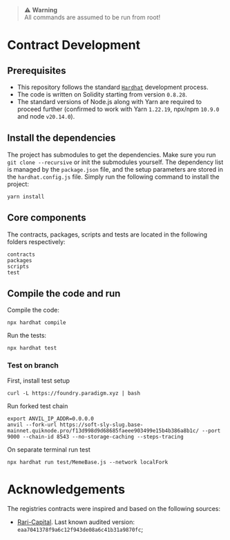 > :warning: **Warning** <br />
> All commands are assumed to be run from root!

# Contract Development

## Prerequisites
- This repository follows the standard [`Hardhat`](https://hardhat.org/tutorial/) development process.
- The code is written on Solidity starting from version `0.8.28`.
- The standard versions of Node.js along with Yarn are required to proceed further (confirmed to work with Yarn `1.22.19`, npx/npm `10.9.0` and node `v20.14.0`).

## Install the dependencies
The project has submodules to get the dependencies. Make sure you run `git clone --recursive` or init the submodules yourself.
The dependency list is managed by the `package.json` file, and the setup parameters are stored in the `hardhat.config.js` file.
Simply run the following command to install the project:
```
yarn install
```

## Core components
The contracts, packages, scripts and tests are located in the following folders respectively:
```
contracts
packages
scripts
test
```

## Compile the code and run
Compile the code:
```
npx hardhat compile
```
Run the tests:
```
npx hardhat test
```

### Test on branch

First, install test setup

```
curl -L https://foundry.paradigm.xyz | bash
```

Run forked test chain
```
export ANVIL_IP_ADDR=0.0.0.0
anvil --fork-url https://soft-sly-slug.base-mainnet.quiknode.pro/f13d998d9d68685faeee903499e15b4b386a8b1c/ --port 9000 --chain-id 8543 --no-storage-caching --steps-tracing
```

On separate terminal run test
```
npx hardhat run test/MemeBase.js --network localFork
```

# Acknowledgements
The registries contracts were inspired and based on the following sources:
- [Rari-Capital](https://github.com/Rari-Capital/solmate). Last known audited version: `eaa7041378f9a6c12f943de08a6c41b31a9870fc`;